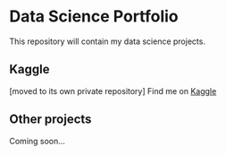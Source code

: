 # Data Science Portfolio

This repository will contain my data science projects.

## Kaggle

[moved to its own private repository]
Find me on [Kaggle](https://www.kaggle.com/svartalfarqc)

## Other projects

Coming soon...
